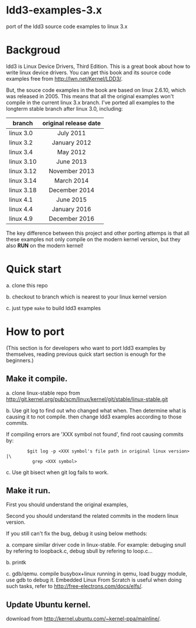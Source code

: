 ldd3-examples-3.x
=================

port of the ldd3 source code examples to linux 3.x

Backgroud
=================
ldd3 is Linux Device Drivers, Third Edition.
This is a great book about how to write linux device drivers.
You can get this book and its source code examples free
from http://lwn.net/Kernel/LDD3/.

But, the souce code examples in the book are based on linux 2.6.10,
which was released in 2005. This means that all the original examples 
won't compile in the current linux 3.x branch. I've ported all examples 
to the longterm stable branch after linux 3.0, including:

|branch          |original release date|
|----------------|:--------------------:|
|linux 3.0       |July 2011 |
|linux 3.2       |January 2012 |
|linux 3.4       |May 2012 |
|linux 3.10      |June 2013 |
|linux 3.12      |November 2013 |
|linux 3.14      |March 2014 |
|linux 3.18      |December 2014 |
|linux 4.1       |June 2015 |
|linux 4.4       |January 2016 |
|linux 4.9       |December 2016 |

The key difference between this project and other porting attemps is that
all these examples not only compile on the modern kernel version,
but they also **RUN** on the modern kernel!


Quick start
=================
a. clone this repo

b. checkout to branch which is nearest to your linux kernel version

c. just type ```make``` to build ldd3 examples


How to port
=================
(This section is for developers who want to port ldd3 examples by themselves,
reading previous quick start section is enough for the beginners.)

Make it compile.
-----------------
a. clone linux-stable repo from
    http://git.kernel.org/pub/scm/linux/kernel/git/stable/linux-stable.git

b. Use git log to find out who changed what when. Then determine what is causing 
   it to not compile. then change ldd3 examples according to those commits.

   If  compiling errors are 'XXX symbol not found', find root causing commits by:
```
        $git log -p <XXX symbol's file path in original linux version> |\
          grep <XXX symbol>
```

c. Use git bisect when git log fails to work.

Make it run.
-----------------
First you should understand the original examples,

Second you should understand the related commits in the modern linux version.

If you still can't fix the bug, debug it using below methods:

a. compare similar driver code in linux-stable.
   For example: debuging snull by refering to loopback.c,
       debug sbull by refering to loop.c...

b. printk

c. gdb/qemu.
   compile busybox+linux running in qemu, load buggy module, use gdb to debug it.
   Embedded Linux From Scratch is useful when doing such tasks, refer to
   http://free-electrons.com/docs/elfs/.

Update Ubuntu kernel.
-----------------
download from http://kernel.ubuntu.com/~kernel-ppa/mainline/.

